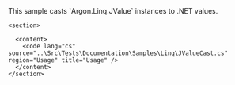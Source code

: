 <?xml version="1.0" encoding="utf-8"?>
<topic id="JValueCast" revisionNumber="1">
  <developerConceptualDocument xmlns="http://ddue.schemas.microsoft.com/authoring/2003/5" xmlns:xlink="http://www.w3.org/1999/xlink">This sample casts `Argon.Linq.JValue`
      instances to .NET values.

    <section>

      <content>
        <code lang="cs" source="..\Src\Tests\Documentation\Samples\Linq\JValueCast.cs" region="Usage" title="Usage" />
      </content>
    </section>